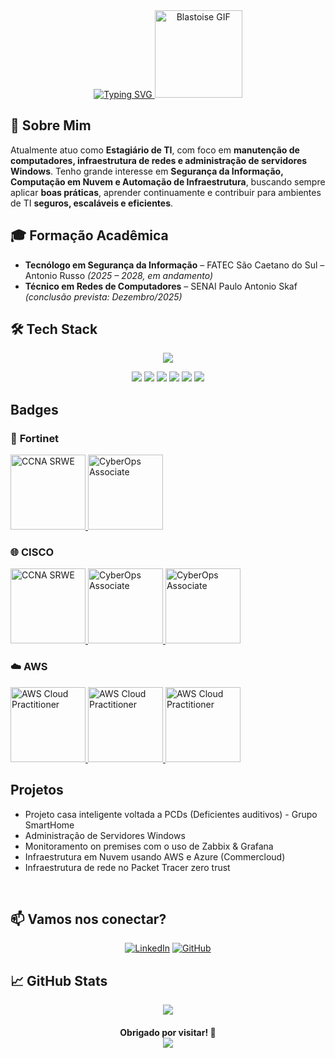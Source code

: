 <div align="center">
  <a href="https://git.io/typing-svg">
    <img src="https://readme-typing-svg.demolab.com?font=Press+Start+2P&size=22&duration=1500&pause=750&center=true&vCenter=true&multiline=true&color=377AFF&width=642&height=130&lines=Ol%C3%A1+%2C+Meu+nome+%C3%A9+Jo%C3%A3o+Gustavo;e+este+%C3%A9+meu+GitHub!;%28%5E_%5E%29" alt="Typing SVG" />
  </a>

  <img src="https://i.imgur.com/pBW7YiY.gif" width="140px" alt="Blastoise GIF" />
</div>

## 🧠 Sobre Mim
Atualmente atuo como **Estagiário de TI**, com foco em **manutenção de computadores, infraestrutura de redes e administração de servidores Windows**. Tenho grande interesse em **Segurança da Informação, Computação em Nuvem e Automação de Infraestrutura**, buscando sempre aplicar **boas práticas**, aprender continuamente e contribuir para ambientes de TI **seguros, escaláveis e eficientes**.

## 🎓 Formação Acadêmica
- **Tecnólogo em Segurança da Informação** – FATEC São Caetano do Sul – Antonio Russo *(2025 – 2028, em andamento)*  
- **Técnico em Redes de Computadores** – SENAI Paulo Antonio Skaf *(conclusão prevista: Dezembro/2025)*  

<div style="display: inline_block">
 <h2>  🛠️ Tech Stack </h2>
<p align="center">
  <img src="https://skillicons.dev/icons?i=arduino,raspberrypi,linux,kali,ubuntu,debian,mint,vim,nginx,windows,powershell,vscode,grafana,prometheus">
</p>
<p align="center">
  <img src="https://img.shields.io/badge/Azure-blue?style=for-the-badge&logo=microsoft%20azure&logoColor=blue&labelColor=FFFFFF&link=https%3A%2F%2Fimages.app.goo.gl%2FK7PN1jYJd57x4q7A8">
  <img src="https://img.shields.io/badge/AWS-000.svg?style=for-the-badge&logo=amazon-aws&logoColor=white">
  <img src="https://img.shields.io/badge/java-%23ED8B00.svg?style=for-the-badge&logo=openjdk&logoColor=white">
  <img src="https://img.shields.io/badge/python-3670A0?style=for-the-badge&logo=python&logoColor=ffdd54">
  <img src="https://img.shields.io/badge/MariaDB-003545?style=for-the-badge&logo=mariadb&logoColor=white">
  <img src="https://img.shields.io/badge/GitHub-100000?style=for-the-badge&logo=github&logoColor=white)](https://github.com/SEUUSERNAME">
</p>

<div style="display: inline_block">
  <h2> Badges </h2>

### 🧱 **Fortinet**

<a href="https://www.credly.com/badges/370f73ed-2acd-4f69-8fb9-c158fe9c4885/public_url" target="_blank">
  <img src="https://images.credly.com/size/340x340/images/20082fc1-94af-4773-9df0-28856b566748/image.png" alt="CCNA SRWE" width="120px"/>
</a>

<a href="https://www.credly.com/badges/589dff36-82ee-4bf1-a014-f2dd5854188a/public_url" target="_blank">
  <img src="https://images.credly.com/size/340x340/images/3bdb140a-43be-40b3-98d8-2bd075ca853a/blob" alt="CyberOps Associate" width="120px"/>
</a>

### 🌐 **CISCO**

<a href="https://www.credly.com/badges/e769e815-1a68-4d82-807b-38dd6fd24f04/public_url" target="_blank">
  <img src="https://images.credly.com/images/f4ccdba9-dd65-4349-baad-8f05df116443/CCNASRWE__1_.png" alt="CCNA SRWE" width="120px"/>
</a>

<a href="https://www.credly.com/badges/e3db2393-5e9e-4087-b6b2-e6ef645220c4/public_url" target="_blank">
  <img src="https://images.credly.com/images/19e742ef-13be-4d26-87ed-ac8f5fd0643c/image.png" alt="CyberOps Associate" width="120px"/>
</a>

<a href="https://www.credly.com/badges/3e1e22db-9251-4b68-8984-27dce5823aae" target="_blank">
  <img src="https://images.credly.com/size/340x340/images/dcdf1a3c-2594-4f4c-a33a-050b4bca58b5/image.png" alt="CyberOps Associate" width="120px"/>
</a>

### ☁️ **AWS**

<a href="https://www.credly.com/badges/197cfad6-7f0f-4dfd-bf8c-1f634d6c8211/public_url" target="_blank">
  <img src="https://images.credly.com/size/220x220/images/73e4a58b-a8ef-41a3-a7db-9183dd269882/image.png" alt="AWS Cloud Practitioner" width="120px"/>
</a>

<a href="https://www.credly.com/badges/7eadc2c9-a969-4764-92ed-4e907daad5f5/public_url" target="_blank">
  <img src="https://images.credly.com/size/680x680/images/81fad72d-a948-409f-a979-0c1bf67b39ab/image.png" alt="AWS Cloud Practitioner" width="120px"/>
</a>

<a href="https://www.credly.com/badges/93c4f69d-c4d6-4c24-8db6-873977acedf8/public_url" target="_blank">
  <img src="https://images.credly.com/size/340x340/images/119182cf-ca68-495a-a415-bff62dfdcc7e/image.png" alt="AWS Cloud Practitioner" width="120px"/>
</a>

## Projetos 
  - Projeto casa inteligente voltada a PCDs (Deficientes auditivos) - Grupo SmartHome
  - Administração de Servidores Windows
  - Monitoramento on premises com o uso de Zabbix & Grafana
  - Infraestrutura em Nuvem usando AWS e Azure (Commercloud)
  - Infraestrutura de rede no Packet Tracer zero trust
    
<br>

## 📫 Vamos nos conectar?
<div align="center">
  
[![LinkedIn](https://img.shields.io/badge/LinkedIn-0077B5?style=for-the-badge&logo=linkedin&logoColor=white)](https://www.linkedin.com/in/joaogustavodasilva/)
[![GitHub](https://img.shields.io/badge/GitHub-100000?style=for-the-badge&logo=github&logoColor=white)](https://github.com/KOI4884)

</div>

## 📈 GitHub Stats

<div align="center">
  <img src="https://github-readme-streak-stats.herokuapp.com?user=KOI4884&theme=blue-navy&short_numbers=true&mode=weekly">
</div>

<h4 align="center">
   Obrigado por visitar! 🚀
   <div>
    <img src="https://komarev.com/ghpvc/?username=KOI4884">
  <div>
</h4>
